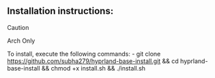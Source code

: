 ## Installation instructions:
> [!CAUTION]
> Arch Only

To install, execute the following commands:
      - git clone https://github.com/subha279/hyprland-base-install.git && cd hyprland-base-install && chmod +x install.sh && ./install.sh

